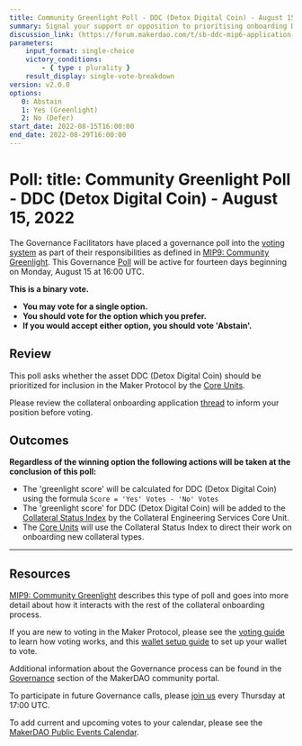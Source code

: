 ```yaml
---
title: Community Greenlight Poll - DDC (Detox Digital Coin) - August 15, 2022
summary: Signal your support or opposition to prioritising onboarding DDCs (Detox Digital Coin).
discussion_link: (https://forum.makerdao.com/t/sb-ddc-mip6-application-interests-in-detox-medical-facilities-digital-offering-of-solidblock-holdings-llc-in-the-form-of-cryptographic-digital-tokens-ddcs-a-solidblock-offering/16177)
parameters:
    input_format: single-choice
    victory_conditions:
        - { type : plurality }
    result_display: single-vote-breakdown
version: v2.0.0
options:
   0: Abstain
   1: Yes (Greenlight)
   2: No (Defer)
start_date: 2022-08-15T16:00:00
end_date: 2022-08-29T16:00:00
---
```

# Poll: title: Community Greenlight Poll - DDC (Detox Digital Coin) - August 15, 2022

The Governance Facilitators have placed a governance poll into the [voting system](https://vote.makerdao.com/polling) as part of their responsibilities as defined in [MIP9: Community Greenlight](https://mips.makerdao.com/mips/details/MIP9). This Governance [Poll](https://community-development.makerdao.com/en/learn/governance/on-chain-gov) will be active for fourteen days beginning on Monday, August 15 at 16:00 UTC.

**This is a binary vote.**
- **You may vote for a single option.**
- **You should vote for the option which you prefer.**
- **If you would accept either option, you should vote 'Abstain'.**

## Review

This poll asks whether the asset DDC (Detox Digital Coin) should be prioritized for inclusion in the Maker Protocol by the [Core Units](https://mips.makerdao.com/mips/details/MIP38#mip38c2-core-unit-state).

Please review the collateral onboarding application [thread](https://forum.makerdao.com/t/sb-ddc-mip6-application-interests-in-detox-medical-facilities-digital-offering-of-solidblock-holdings-llc-in-the-form-of-cryptographic-digital-tokens-ddcs-a-solidblock-offering/16177) to inform your position before voting.

## Outcomes

**Regardless of the winning option the following actions will be taken at the conclusion of this poll:**
* The 'greenlight score' will be calculated for DDC (Detox Digital Coin) using the formula `Score = 'Yes' Votes - 'No' Votes`
* The 'greenlight score' for DDC (Detox Digital Coin) will be added to the [Collateral Status Index](https://docs.google.com/spreadsheets/d/1PDf_CzhGa7mLuOUfX6Bz3WrnCjDRhIjmu-vDZMMw4Qc/edit#gid=1077340672) by the Collateral Engineering Services Core Unit.
* The [Core Units](https://mips.makerdao.com/mips/details/MIP38#mip38c2-core-unit-state) will use the Collateral Status Index to direct their work on onboarding new collateral types.

---

## Resources

[MIP9: Community Greenlight](https://mips.makerdao.com/mips/details/MIP9) describes this type of poll and goes into more detail about how it interacts with the rest of the collateral onboarding process.

If you are new to voting in the Maker Protocol, please see the [voting guide](https://community-development.makerdao.com/en/learn/governance/how-voting-works/) to learn how voting works, and this [wallet setup guide](https://community-development.makerdao.com/en/learn/governance/voting-setup/) to set up your wallet to vote.

Additional information about the Governance process can be found in the [Governance](https://community-development.makerdao.com/en/learn/governance) section of the MakerDAO community portal.

To participate in future Governance calls, please [join us](https://github.com/makerdao/community/tree/master/governance/governance-and-risk-meetings) every Thursday at 17:00 UTC.

To add current and upcoming votes to your calendar, please see the [MakerDAO Public Events Calendar](https://calendar.google.com/calendar/embed?src=makerdao.com_3efhm2ghipksegl009ktniomdk%40group.calendar.google.com&ctz=UTC&mode=week&showCalendars=0&showPrint=0).
